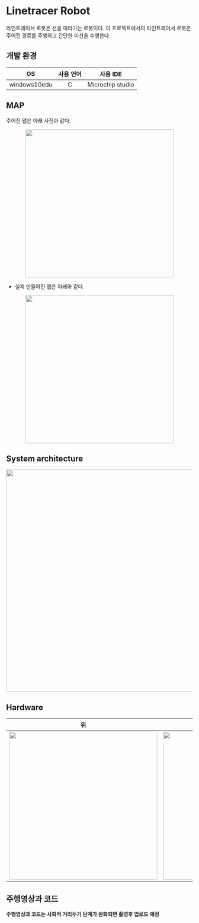 # Linetracer Robot  
라인트레이서 로봇은 선을 따라가는 로봇이다. 이 프로젝트에서의 라인트레이서 로봇은 주어진 경로를 주행하고 간단한 미션을 수행한다.

## 개발 환경
|OS|사용 언어|사용 IDE|
|:---:|:---:|:---:|
|windows10edu|C |Microchip studio|

## MAP  
주어진 맵은 아래 사진과 같다.  
<p align="center"><img src="https://user-images.githubusercontent.com/77342519/127257525-d1381258-b4cc-46ba-a8c5-8c9705a322e1.jpg" width="400px"></p>

* 실제 만들어진 맵은 아래와 같다.
<p align="center"><img src="https://user-images.githubusercontent.com/77342519/127258012-2090feed-0f8a-4eb2-badf-29d30911ab4a.jpg" width="400px"></p>  
  
## System architecture  
<p align="center"><img src="https://user-images.githubusercontent.com/77342519/127383244-7b8c090d-dfd0-41c5-a768-d4418c8318c1.PNG" width="600px"></p> 

## Hardware  
|위|아래|
|:---:|:---:|
|<img src="https://user-images.githubusercontent.com/77342519/127263032-23c005ae-3271-4fb1-921e-c3708070bec7.jpg" width="400px">|<img src="https://user-images.githubusercontent.com/77342519/127263036-84fc08ba-8895-44b1-b433-01145ea59df7.jpg" width="400px">|

## 주행영상과 코드
**주행영상과 코드는 사회적 거리두기 단계가 완화되면 촬영후 업로드 예정**
